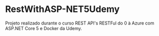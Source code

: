# RestWithASP-NET5Udemy
Projeto realizado durante o curso REST API's RESTFul do 0 à Azure com ASP.NET Core 5 e Docker da Udemy.
